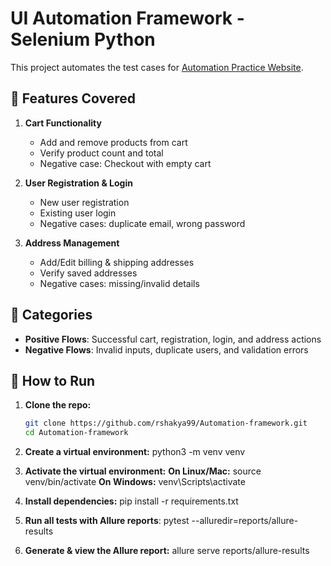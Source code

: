 # UI Automation Framework - Selenium Python

This project automates the test cases for [Automation Practice Website](https://practice.automationtesting.in/).

## 📂 Features Covered
1. **Cart Functionality**
   - Add and remove products from cart
   - Verify product count and total
   - Negative case: Checkout with empty cart

2. **User Registration & Login**
   - New user registration
   - Existing user login
   - Negative cases: duplicate email, wrong password

3. **Address Management**
   - Add/Edit billing & shipping addresses
   - Verify saved addresses
   - Negative cases: missing/invalid details

## 🧪 Categories
- **Positive Flows**: Successful cart, registration, login, and address actions
- **Negative Flows**: Invalid inputs, duplicate users, and validation errors

## 🚀 How to Run
1. **Clone the repo:**
   ```bash
   git clone https://github.com/rshakya99/Automation-framework.git
   cd Automation-framework

2. **Create a virtual environment:**
python3 -m venv venv

3. **Activate the virtual environment:**
**On Linux/Mac:**
source venv/bin/activate
**On Windows:**
venv\Scripts\activate  

4. **Install dependencies:**
pip install -r requirements.txt

5. **Run all tests with Allure reports**:
pytest --alluredir=reports/allure-results

6. **Generate & view the Allure report:**
allure serve reports/allure-results


   



